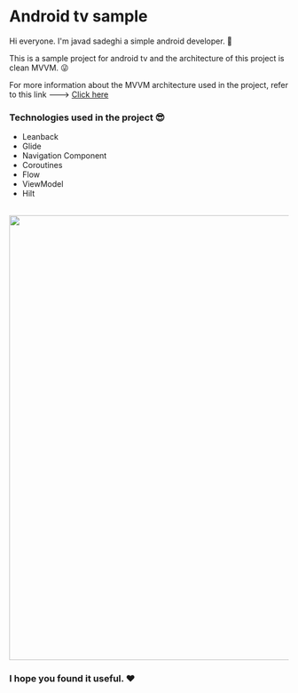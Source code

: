 # Android tv sample

Hi everyone. I'm javad sadeghi a simple android developer. 🧍‍

This is a sample project for android tv and the architecture of this project is clean MVVM. 😜

For more information about the MVVM architecture used in the project, refer to this link --->  [Click here](https://github.com/javacl/about-me)

### Technologies used in the project 😎
   * Leanback
   * Glide
   * Navigation Component
   * Coroutines
   * Flow
   * ViewModel
   * Hilt
<br/><br/>
<img src='https://user-images.githubusercontent.com/45559398/172337141-f1704eb0-9eb3-4acd-bb99-ab3870da389d.png' width='800'>

### I hope you found it useful. ❤️
